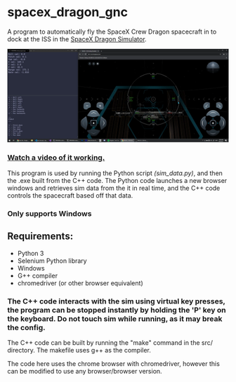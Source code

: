 # spacex_dragon_gnc

A program to automatically fly the SpaceX Crew Dragon spacecraft in to dock at the ISS in the [SpaceX Dragon Simulator](https://iss-sim.spacex.com/).

![demo image](imgs/demo.png?raw=true)

### [Watch a video of it working.](https://youtu.be/p8nfWJ3dC5s)


This program is used by running the Python script *(sim_data.py)*, and then the .exe built from the C++ code. The Python code launches a new browser windows and retrieves sim data from the it in real time, and the C++ code controls the spacecraft based off that data.

### Only supports Windows  


## Requirements:
* Python 3
* Selenium Python library
* Windows
* G++ compiler
* chromedriver (or other browser equivalent)

### The C++ code interacts with the sim using virtual key presses, the program can be stopped instantly by holding the 'P' key on the keyboard. Do not touch sim while running, as it may break the config.

The C++ code can be built by running the "make" command in the src/ directory. The makefile uses g++ as the compiler.

The code here uses the chrome browser with chromedriver, however this can be modified to use any browser/browser version.

